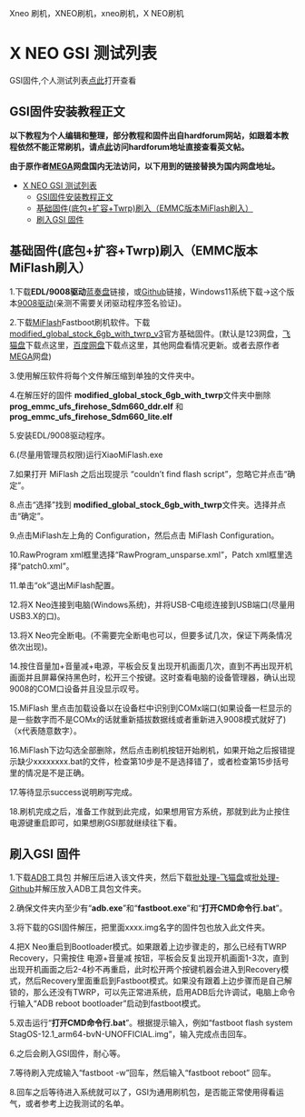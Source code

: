 Xneo 刷机，XNEO刷机，xneo刷机，X NEO刷机
# X NEO GSI 测试列表

GSI固件,个人测试列表[点此](https://github.com/a776058959/XneoROM-Test/blob/main/Testlist.md)打开查看

## GSI固件安装教程正文

**以下教程为个人编辑和整理，部分教程和固件出自hardforum网站，如跟着本教程依然不能正常刷机，请点[此](https://hardforum.com/threads/alldocube-x-neo.1998171/)访问hardforum地址直接查看英文帖。**

**由于原作者[MEGA](https://mega.nz/folder/T8EASYRa#SJOqxo75C0MZ59t7sqYW9A/file/H1VgQZqJ)网盘国内无法访问，以下用到的链接替换为国内网盘地址。**

- [X NEO GSI 测试列表](#x-neo-gsi-测试列表)
  - [GSI固件安装教程正文](#gsi固件安装教程正文)
  - [基础固件(底包+扩容+Twrp)刷入（EMMC版本MiFlash刷入）](#基础固件底包扩容twrp刷入emmc版本miflash刷入)
  - [刷入GSI 固件](#刷入gsi-固件)

## 基础固件(底包+扩容+Twrp)刷入（EMMC版本MiFlash刷入）

1.下载**EDL/9008驱动**[蓝奏盘](https://wwzg.lanzoue.com/ihJ1p0i0ktyh)链接，或[Github](https://github.com/a776058959/XneoROM-Test/blob/main/%E6%89%93%E5%BC%80CMD%E5%91%BD%E4%BB%A4%E8%A1%8C.rar)链接，Windows11系统下载→这个版本[9008驱动](https://github.moeyy.cn/https://github.com/a776058959/XneoROM-Test/blob/main/Qualcomm_Diag_QD_Loader_driver.exe)(亲测不需要关闭驱动程序签名验证)。

2.下载[MiFlash](https://cdn.alsgp0.fds.api.mi-img.com/micomm/MiFlash2020-3-14-0.rar)Fastboot刷机软件。下载[modified_global_stock_6gb_with_twrp_v3](https://www.123pan.com/s/aVxtVv-jCzI.html)官方基础固件。(默认是123网盘，[飞猫盘](https://jmj.cc/s/0cns7baw)下载点这里，[百度网盘](https://pan.baidu.com/s/1fdQKElLV5W4WTmnOKmnrDA?pwd=43gc)下载点这里，其他网盘看情况更新。或者去原作者[MEGA](https://mega.nz/folder/T8EASYRa#SJOqxo75C0MZ59t7sqYW9A/file/H1VgQZqJ)网盘)

3.使用解压软件将每个文件解压缩到单独的文件夹中。

4.在解压好的固件 **modified_global_stock_6gb_with_twrp**文件夹中删除 **prog_emmc_ufs_firehose_Sdm660_ddr.elf** 和  **prog_emmc_ufs_firehose_Sdm660_lite.elf**

5.安装EDL/9008驱动程序。

6.(尽量用管理员权限)运行XiaoMiFlash.exe

7.如果打开 MiFlash 之后出现提示 “couldn’t find flash script”，忽略它并点击“确定”。

8.点击“选择”找到 **modified_global_stock_6gb_with_twrp**文件夹。选择并点击“确定”。

9.点击MiFlash左上角的 Configuration，然后点击 MiFlash Configuration。

10.RawProgram xml框里选择“RawProgram_unsparse.xml”，Patch xml框里选择“patch0.xml”。

11.单击“ok”退出MiFlash配置。

12.将X Neo连接到电脑(Windows系统)，并将USB-C电缆连接到USB端口(尽量用USB3.X的口)。

13.将X Neo完全断电。(不需要完全断电也可以，但要多试几次，保证下两条情况依次出现)。

14.按住音量加+音量减+电源，平板会反复出现开机画面几次，直到不再出现开机画面并且屏幕保持黑色时，松开三个按键。这时查看电脑的设备管理器，确认出现9008的COM口设备并且没显示叹号。

15.MiFlash 里点击加载设备以在设备栏中识别到COMx端口(如果设备一栏显示的是一些数字而不是COMx的话就重新插拔数据线或者重新进入9008模式就好了)（x代表随意数字）。

16.MiFlash下边勾选全部删除，然后点击刷机按钮开始刷机，如果开始之后报错提示缺少xxxxxxxx.bat的文件，检查第10步是不是选择错了，或者检查第15步括号里的情况是不是正确。

17.等待显示success说明刷写完成。

18.刷机完成之后，准备工作就到此完成，如果想用官方系统，那就到此为止按住电源键重启即可，如果想刷GSI那就继续往下看。

## 刷入GSI 固件

1.下载[ADB](https://dl.google.com/android/repository/platform-tools-latest-windows.zip)工具包 并解压后进入该文件夹，然后下载[批处理-飞猫盘](https://www.feimaoyun.com/s/z38ea7)或[批处理-Github](https://github.com/a776058959/XneoROM-Test/blob/main/%E6%89%93%E5%BC%80CMD%E5%91%BD%E4%BB%A4%E8%A1%8C.rar)并解压放入ADB工具包文件夹。

2.确保文件夹内至少有“**adb.exe**”和“**fastboot.exe**”和“**打开CMD命令行.bat**”。

3.将下载的GSI固件解压，把里面xxxx.img名字的固件包也放入此文件夹。

4.把X Neo重启到Bootloader模式。如果跟着上边步骤走的，那么已经有TWRP Recovery，只需按住 电源+音量减 按钮，平板会反复出现开机画面1-3次，直到出现开机画面之后2-4秒不再重启，此时松开两个按键机器会进入到Recovery模式，然后Recovery里面重启到Fastboot模式。如果没有跟着上边步骤而是自己解锁的，那么还没有TWRP，可以先正常进系统，启用ADB后允许调试，电脑上命令行输入“ADB reboot bootloader”启动到fastboot模式。

5.双击运行“**打开CMD命令行.bat**”。根据提示输入，例如“fastboot flash system StagOS-12.1_arm64-bvN-UNOFFICIAL.img”，输入完成点击回车。

6.之后会刷入GSI固件，耐心等。

7.等待刷入完成输入“fastboot -w”回车，然后输入“fastboot reboot” 回车。

8.回车之后等待进入系统就可以了，GSI为通用刷机包，是否能正常使用得看运气，或者参考上边我测试的名单。
